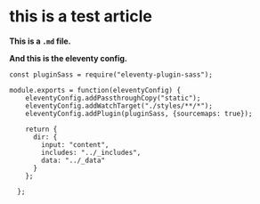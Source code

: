 # this is a test article

**This is a `.md` file.**


**And this is the eleventy config.**
```
const pluginSass = require("eleventy-plugin-sass");

module.exports = function(eleventyConfig) {
    eleventyConfig.addPassthroughCopy("static");
    eleventyConfig.addWatchTarget("./styles/**/*");
    eleventyConfig.addPlugin(pluginSass, {sourcemaps: true});

    return {
      dir: {
        input: "content",
        includes: "../_includes",
        data: "../_data"
      }
    };
  
  };
```

